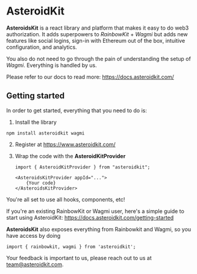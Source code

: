 # AsteroidKit

**AsteroidsKit** is a react library and platform that makes it easy to do web3 authorization. It adds superpowers to _RainbowKit_ + _Wagmi_ but adds new features like social logins, sign-in with Ethereum out of the box, intuitive configuration, and analytics.

You also do not need to go through the pain of understanding the setup of _Wagmi_. Everything is handled by us.

Please refer to our docs to read more:
https://docs.asteroidkit.com/

## Getting started

In order to get started, everything that you need to do is:

1. Install the library

```
npm install asteroidkit wagmi
```

2. Register at https://www.asteroidkit.com/
3. Wrap the code with the **AsteroidKitProvider**

   ```tsx
   import { AsteroidKitProvider } from "asteroidkit";

   <AsteroidsKitProvider appId="...">
       {Your code}
   </AsteroidsKitProvider>
   ```

You're all set to use all hooks, components, etc!

If you're an existing RainbowKit or Wagmi user, here's a simple guide to start using AsteroidKit:
https://docs.asteroidkit.com/getting-started

**AsteroidsKit** also exposes everything from Rainbowkit and Wagmi, so you have access by doing

```tsx
import { rainbowkit, wagmi } from 'asteroidkit';
```

Your feedback is important to us, please reach out to us at team@asteroidkit.com.
